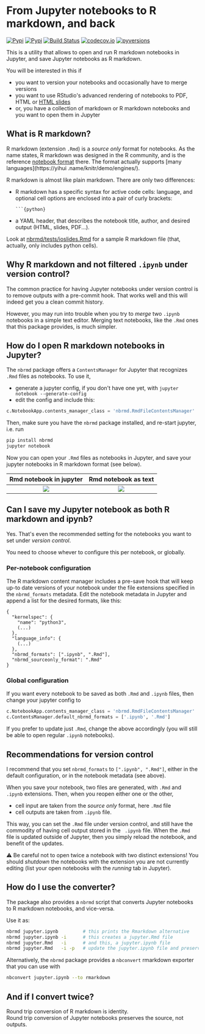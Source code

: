 # From Jupyter notebooks to R markdown, and back

[![Pypi](https://img.shields.io/pypi/v/nbrmd.svg)](https://pypi.python.org/pypi/nbrmd)
[![Pypi](https://img.shields.io/pypi/l/nbrmd.svg)](https://pypi.python.org/pypi/nbrmd)
[![Build Status](https://travis-ci.com/mwouts/nbrmd.svg?branch=master)](https://travis-ci.com/mwouts/nbrmd)
[![codecov.io](https://codecov.io/github/mwouts/nbrmd/coverage.svg?branch=master)](https://codecov.io/github/mwouts/nbrmd?branch=master)
[![pyversions](https://img.shields.io/pypi/pyversions/nbrmd.svg)](https://pypi.python.org/pypi/nbrmd)


This is a utility that allows to open and run R markdown notebooks in Jupyter, and save Jupyter notebooks as R markdown.

You will be interested in this if
- you want to version your notebooks and occasionally have to merge versions
- you want to use RStudio's advanced rendering of notebooks to PDF, HTML or [HTML slides](https://rmarkdown.rstudio.com/ioslides_presentation_format.html)
- or, you have a collection of markdown or R markdown notebooks and you want to open them in Jupyter

## What is R markdown?

R markdown (extension `.Rmd`) is a *source only* format for notebooks.
As the name states, R markdown was designed in the R community, and is
the reference [notebook format](https://rmarkdown.rstudio.com/) there.
The format actually supports [many languages](https://yihui
.name/knitr/demo/engines/).

R markdown is almost like plain markdown. There are only two differences:
- R markdown has a specific syntax for active code cells: language, and
optional cell options are enclosed into a pair of curly brackets:

    ```
    ```{python}

- a YAML header, that describes the notebook title, author, and desired
output (HTML, slides, PDF...).

Look at [nbrmd/tests/ioslides.Rmd](https://github.com/mwouts/nbrmd/blob/master/tests/ioslides.Rmd) for a sample R markdown file (that, actually, only includes python cells).

## Why R markdown and not filtered `.ipynb` under version control?

The common practice for having Jupyter notebooks under version control is
to remove outputs with a pre-commit hook. That works well and this will
indeed get you a clean commit history.

However, you may run into trouble when you try to *merge* two `.ipynb`
notebooks in a simple text editor. Merging text notebooks, like the `.Rmd`
ones that this package provides, is much simpler.

## How do I open R markdown notebooks in Jupyter?

The `nbrmd` package offers a `ContentsManager` for Jupyter that recognizes `
.Rmd` files as notebooks. To use it,
- generate a jupyter config, if you don't have one yet, with `jupyter notebook --generate-config`
- edit the config and include this:
```python
c.NotebookApp.contents_manager_class = 'nbrmd.RmdFileContentsManager'
```

Then, make sure you have the `nbrmd` package installed, and re-start jupyter, i.e. run
```bash
pip install nbrmd
jupyter notebook
```

Now you can open your `.Rmd` files as notebooks in Jupyter,
and save your jupyter notebooks in R markdown format (see below).

Rmd notebook in jupyter     | Rmd notebook as text
:--------------------------:|:-----------------------:
![](https://raw.githubusercontent.com/mwouts/nbrmd/master/img/rmd_notebook.png)   | ![](https://raw.githubusercontent.com/mwouts/nbrmd/master/img/rmd_in_text_editor.png)


## Can I save my Jupyter notebook as both R markdown and ipynb?

Yes. That's even the recommended setting for the notebooks you want to
set under *version control*.

You need to choose whever to configure this per notebook, or globally.

### Per-notebook configuration

The R markdown content manager includes a pre-save hook that will keep up-to date versions of your notebook
under the file extensions specified in the `nbrmd_formats` metadata. Edit the notebook metadata in Jupyter and
append a list for the desired formats, like this:
```
{
  "kernelspec": {
    "name": "python3",
    (...)
  },
  "language_info": {
    (...)
  },
  "nbrmd_formats": [".ipynb", ".Rmd"],
  "nbrmd_sourceonly_format": ".Rmd"
}
```

### Global configuration

If you want every notebook to be saved as both `.Rmd` and `.ipynb` files, then change your jupyter config to
```python
c.NotebookApp.contents_manager_class = 'nbrmd.RmdFileContentsManager'
c.ContentsManager.default_nbrmd_formats = ['.ipynb', '.Rmd']
```

If you prefer to update just `.Rmd`, change the above accordingly (you will
still be able to open regular `.ipynb` notebooks).

## Recommendations for version control

I recommend that you set `nbrmd_formats` to `[".ipynb", ".Rmd"]`, either
in the default configuration, or in the notebook metadata (see above).

When you save your notebook, two files are generated,
with `.Rmd` and `.ipynb` extensions. Then, when you reopen
either one or the other,
- cell input are taken from the _source only_ format, here `.Rmd` file
- cell outputs are taken from `.ipynb` file.

This way, you can set the `.Rmd` file under version control, and still have
the commodity of having cell output stored in the ` .ipynb` file. When
the `.Rmd` file is updated outside of Jupyter, then you simply reload the
notebook, and benefit of the updates.

:warning: Be careful not to open twice a notebook with two distinct
extensions! You should _shutdown_ the notebooks with the extension you are not
currently editing (list your open notebooks with the _running_ tab in Jupyter).

## How do I use the converter?

The package also provides a `nbrmd` script that converts Jupyter notebooks to R markdown notebooks, and vice-versa.

Use it as:
```bash
nbrmd jupyter.ipynb         # this prints the Rmarkdown alternative
nbrmd jupyter.ipynb -i      # this creates a jupyter.Rmd file
nbrmd jupyter.Rmd   -i      # and this, a jupyter.ipynb file
nbrmd jupyter.Rmd   -i -p   # update the jupyter.ipynb file and preserve outputs that correspond to unchanged inputs
```

Alternatively, the `nbrmd` package provides a `nbconvert` rmarkdown exporter that you can use with
```bash
nbconvert jupyter.ipynb --to rmarkdown
```

## And if I convert twice?

Round trip conversion of R markdown is identity.  
Round trip conversion of Jupyter notebooks preserves the source, not outputs.

